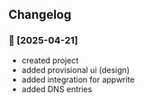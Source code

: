 ## Changelog

### 🔗 [2025-04-21]

- created project
- added provisional ui (design)
- added integration for appwrite
- added DNS entries
